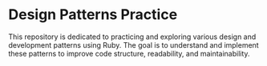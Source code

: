 # Design Patterns Practice

This repository is dedicated to practicing and exploring various design and development patterns using Ruby. The goal is to understand and implement these patterns to improve code structure, readability, and maintainability.